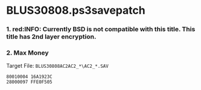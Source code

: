 # BLUS30808.ps3savepatch

### 1. red:INFO: Currently BSD is not compatible with this title. This title has 2nd layer encryption.
### 2. Max Money

Target File: `BLUS30808AC2AC2_*\AC2_*.SAV`

```
80010004 16A1923C
28000097 FFE0F505
```

